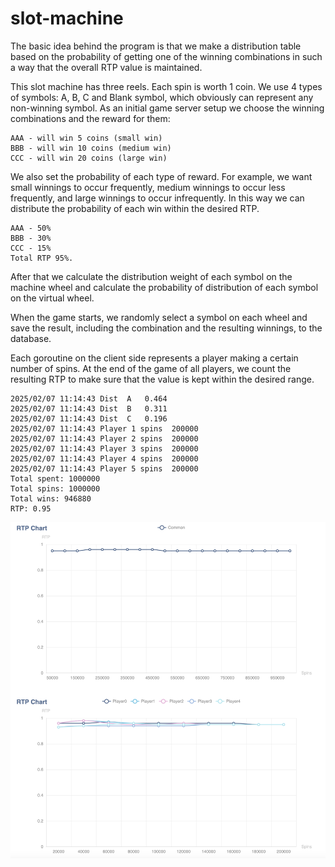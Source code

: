 # slot-machine

The basic idea behind the program is that we make a distribution table based on the probability of getting one of the winning combinations in such a way that the overall RTP value is maintained.

This slot machine has three reels. Each spin is worth 1 coin. We use 4 types of symbols: A, B, C and Blank symbol, which obviously can represent any non-winning symbol.
As an initial game server setup we choose the winning combinations and the reward for them:
```
AAA - will win 5 coins (small win)
BBB - will win 10 coins (medium win)
CCC - will win 20 coins (large win)
```
We also set the probability of each type of reward. 
For example, we want small winnings to occur frequently, medium winnings to occur less frequently, and large winnings to occur infrequently.
In this way we can distribute the probability of each win within the desired RTP.

```
AAA - 50%
BBB - 30%
CCC - 15%
Total RTP 95%.
```

After that we calculate the distribution weight of each symbol on the machine wheel and calculate the probability of distribution of each symbol on the virtual wheel.

When the game starts, we randomly select a symbol on each wheel and save the result, including the combination and the resulting winnings, to the database.

Each goroutine on the client side represents a player making a certain number of spins. At the end of the game of all players, we count the resulting RTP to make sure that the value is kept within the desired range.

```
2025/02/07 11:14:43 Dist  A   0.464
2025/02/07 11:14:43 Dist  B   0.311
2025/02/07 11:14:43 Dist  C   0.196  
2025/02/07 11:14:43 Player 1 spins  200000
2025/02/07 11:14:43 Player 2 spins  200000
2025/02/07 11:14:43 Player 3 spins  200000
2025/02/07 11:14:43 Player 4 spins  200000
2025/02/07 11:14:43 Player 5 spins  200000
Total spent: 1000000 
Total spins: 1000000 
Total wins: 946880 
RTP: 0.95 
```

![alt text](image.png)